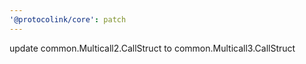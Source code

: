 ```yaml
---
'@protocolink/core': patch
---
```


update common.Multicall2.CallStruct to common.Multicall3.CallStruct
